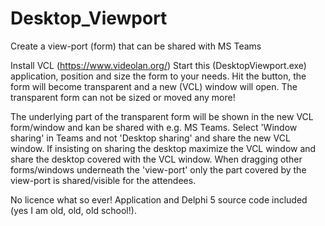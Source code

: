 # Desktop_Viewport
Create a view-port (form) that can be shared with MS Teams

Install VCL (https://www.videolan.org/)
Start this (DesktopViewport.exe) application, position and size the form to your needs.
Hit the button, the form will become transparent and a new (VCL) window will open.
The transparent form can not be sized or moved any more!

The underlying part of the transparent form will be shown in the new VCL form/window and kan be shared with e.g. MS Teams.
Select 'Window sharing' in Teams and not 'Desktop sharing' and share the new VCL window.
If insisting on sharing the desktop maximize the VCL window and share the desktop covered with the VCL window.
When dragging other forms/windows underneath the 'view-port' only the part covered by the view-port is shared/visible for the attendees.

No licence what so ever!
Application and Delphi 5 source code included (yes I am old, old, old school!).

